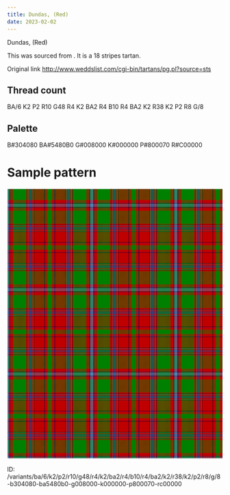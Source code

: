 ```yaml
---
title: Dundas, (Red)
date: 2023-02-02
---
```

Dundas, (Red)

This was sourced from <no value>.  It is a 18 stripes tartan.

Original link http://www.weddslist.com/cgi-bin/tartans/pg.pl?source=sts

## Thread count
BA/6 K2 P2 R10 G48 R4 K2 BA2 R4 B10 R4 BA2 K2 R38 K2 P2 R8 G/8

## Palette
B#304080 BA#5480B0 G#008000 K#000000 P#800070 R#C00000

# Sample pattern

![Tartan detail](tartan.png "BA/6 K2 P2 R10 G48 R4 K2 BA2 R4 B10 R4 BA2 K2 R38 K2 P2 R8 G/8 tartan")

ID: /variants/ba/6/k2/p2/r10/g48/r4/k2/ba2/r4/b10/r4/ba2/k2/r38/k2/p2/r8/g/8-b304080-ba5480b0-g008000-k000000-p800070-rc00000